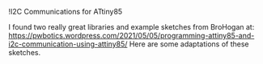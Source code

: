 !I2C Communications for ATtiny85

I found two really great libraries and example sketches from BroHogan at: https://pwbotics.wordpress.com/2021/05/05/programming-attiny85-and-i2c-communication-using-attiny85/
Here are some adaptations of these sketches.
